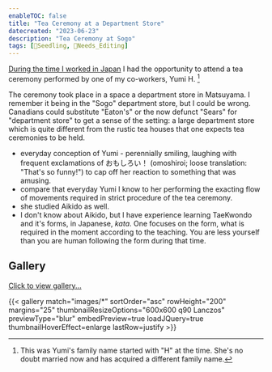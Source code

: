 ```yaml
---
enableTOC: false
title: "Tea Ceremony at a Department Store"
datecreated: "2023-06-23"
description: "Tea Ceremony at Sogo"
tags: [🌱Seedling, 🧹Needs_Editing]
---
```


[During the time I worked in Japan](notes/Teaching%20English%20in%20Japan.md) I had the opportunity to attend a tea ceremony performed by one of my co-workers, Yumi H. [^1] 
[^1]:This was Yumi's family name started with "H" at the time. She's no doubt married now and has acquired a different family name. 

The ceremony took place in a space a department store in Matsuyama. I remember it being in the "Sogo" department store, but I could be wrong. Canadians could substitute "Eaton's" or the now defunct "Sears" for "department store" to get a sense of the setting: a large department store which is quite different from the rustic tea houses that one expects tea ceremonies to be held.

- everyday conception of Yumi - perennially smiling, laughing with frequent exclamations of おもしろい！ (omoshiroi;  loose translation: "That's so funny!") to cap off her reaction to something that was amusing.
- compare that everyday Yumi I know to her performing the exacting flow of movements required in strict procedure of the tea ceremony.
- she studied Aikido as well. 
- I don't know about Aikido, but I have experience learning TaeKwondo and it's forms, in Japanese, *kata*. One focuses on the form, what is required in the moment according to the teaching. You are less yourself than you are human following the form during that time.

## Gallery
<a href="#Gallery" onclick="window.location.reload(true);">Click to view gallery...</a>

{{< gallery match="images/*" sortOrder="asc" rowHeight="200" margins="25" thumbnailResizeOptions="600x600 q90 Lanczos"  previewType="blur" embedPreview=true loadJQuery=true thumbnailHoverEffect=enlarge lastRow=justify >}}



